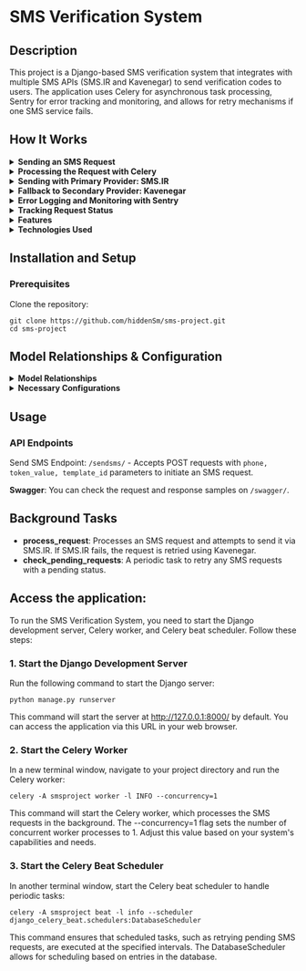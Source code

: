 # SMS Verification System

## Description
This project is a Django-based SMS verification system that integrates with multiple SMS APIs (SMS.IR and Kavenegar) to send verification codes to users. The application uses Celery for asynchronous task processing, Sentry for error tracking and monitoring, and allows for retry mechanisms if one SMS service fails.


## How It Works

<details>
<summary><strong>Sending an SMS Request</strong></summary>

When a user or client makes a request to the `/sendsms/` endpoint:
- **Endpoint:** `/sendsms/`
- **Method:** `POST`
- The request body includes the phone number, token values, and template ID required to send the SMS.
- Before sending, the request goes through validation using serializers, ensuring required fields are present.

</details>

<details>
<summary><strong>Processing the Request with Celery</strong></summary>

Once the request is validated:
- The `SendSmsView` view enqueues a task to Celery, which handles the SMS request in the background.
- **Benefits of using Celery:** This allows the main API to respond quickly while offloading the SMS sending process to Celery, which processes it asynchronously.

</details>

<details>
<summary><strong>Sending with Primary Provider: SMS.IR</strong></summary>

The `process_request` task first tries to send the SMS using **SMS.IR**:
- If SMS.IR successfully sends the SMS, the status is recorded as `DONE`.
- If SMS.IR fails (e.g., due to network issues or provider limitations), Celery will log the failure and proceed to the next step.

</details>

<details>
<summary><strong>Fallback to Secondary Provider: Kavenegar</strong></summary>

If the SMS.IR request fails:
- The task automatically attempts to send the SMS via **Kavenegar**.
- If Kavenegar also fails, the system logs the request as `FAILED`.
- If Kavenegar succeeds, the status is recorded as `DONE`.

</details>

<details>
<summary><strong>Error Logging and Monitoring with Sentry</strong></summary>

The project uses **Sentry** to monitor all errors and warnings during SMS processing:
- Sentry captures issues such as failed requests and sends alerts, allowing administrators to investigate or troubleshoot problems.
- All major issues in the SMS sending process are captured, helping maintain system reliability and track performance.

</details>

<details>
<summary><strong>Tracking Request Status</strong></summary>

Each SMS request is tracked in the database with the following information:
- **Status** (`flag`): Indicates if the request is `PENDING`, `DONE`, or `FAILED`.
- **Retries** (`tries`): Counts the number of times the system attempted to send the SMS.
- **System Used** (`system`): Specifies which provider was used (SMS.IR or Kavenegar).

</details>

<details>
<summary><strong>Features</strong></summary>

- **Multi-API SMS Sending**: Supports SMS.IR and Kavenegar for sending SMS verification codes.
- **Retry Mechanism**: Automatically retries sending via the alternate service if the primary SMS service fails.
- **Asynchronous Processing**: Uses Celery to process SMS requests asynchronously.
- **Sentry Integration**: Captures and logs error messages to Sentry for monitoring.
- **Transactional Database**: Manages requests in a transactional manner to ensure data consistency.

</details>

<details>
<summary><strong>Technologies Used</strong></summary>

- Django
- Celery
- Redis (for Celery backend)
- Sentry SDK (for error logging)
- 

</details>

## Installation and Setup <br />

### Prerequisites <br />
Clone the repository: <br />

```
git clone https://github.com/hiddenSm/sms-project.git
cd sms-project
```

## Model Relationships & Configuration

<details>
<summary><strong>Model Relationships</strong></summary>

- **Engine**: Represents an SMS provider, storing API details such as `name`, `api_url`, and `provider_token`.
- **Templates**: A template model with a unique `template_id` used across different engines.
- **TemplatesEngine**: Connects **Engine** and **Templates** models by mapping each engine's internal `template_code` to a standard `template_id`, with `token_keys` specifying the required tokens for each template.
- **VerifyRequests**: Logs requests, including sender details, the selected engine (`system`), status (`flag`), number of attempts (`tries`), and token values.

</details>

<details>
<summary><strong>Necessary Configurations</strong></summary>

Before running the project, set up the following configurations in the Django admin:

1. **Engine**:
   - Add each SMS provider (e.g., SMS.IR, Kavenegar) with the necessary API details.

2. **Templates**:
   - Define template entries with unique `template_id` values that are shared across all engines.

3. **TemplatesEngine**:
   - Map each template to the corresponding engine using `template_code` and specify required `token_keys`.

Once configured, `VerifyRequests` will log and track requests as the system operates.

</details> 


## Usage

### API Endpoints
Send SMS Endpoint: `/sendsms/` - Accepts POST requests with `phone, token_value, template_id` parameters to initiate an SMS request. <br >

**Swagger**:
You can check the request and response samples on `/swagger/`.


## Background Tasks
   - **process_request**: Processes an SMS request and attempts to send it via SMS.IR. If SMS.IR fails, the request is retried using Kavenegar. <br >
   - **check_pending_requests**: A periodic task to retry any SMS requests with a pending status.


## Access the application:
To run the SMS Verification System, you need to start the Django development server, Celery worker, and Celery beat scheduler. Follow these steps:
<br />

### 1. Start the Django Development Server
Run the following command to start the Django server:

```
python manage.py runserver
```
This command will start the server at http://127.0.0.1:8000/ by default. You can access the application via this URL in your web browser.

### 2. Start the Celery Worker
In a new terminal window, navigate to your project directory and run the Celery worker:

```
celery -A smsproject worker -l INFO --concurrency=1
```
This command will start the Celery worker, which processes the SMS requests in the background. The --concurrency=1 flag sets the number of concurrent worker processes to 1. Adjust this value based on your system's capabilities and needs.

### 3. Start the Celery Beat Scheduler
In another terminal window, start the Celery beat scheduler to handle periodic tasks:

```
celery -A smsproject beat -l info --scheduler django_celery_beat.schedulers:DatabaseScheduler
```
This command ensures that scheduled tasks, such as retrying pending SMS requests, are executed at the specified intervals. The DatabaseScheduler allows for scheduling based on entries in the database.





<!-- ############################################# -->

<!--- 
**Sample Request**:
```
POST /sendsms/
Content-Type: application/json
Authorization: Bearer <your-auth-token>

{
    "phone": "+1234567890",
    "token_value": {"token": "123456"},
    "template_id": 1
}
```
--->

<!---
## How It Works
This project is designed to reliably send SMS messages using two providers, SMS.IR and Kavenegar, with automatic fallback and error handling. Here’s a breakdown of how it all works:

### 1. Sending an SMS Request 
When a user or client makes a request to the `/sendsms/` endpoint:
   - **Endpoint:** `/sendsms/`
   - **Method:** `POST`
   - The request body includes the phone number, token values, and template ID required to send the SMS.
   - Before sending, the request goes through validation using serializers, ensuring required fields are present.

### 2. Processing the Request with Celery
Once the request is validated:
   - The `SendSmsView` view enqueues a task to Celery, which handles the SMS request in the background.
   - **Benefits of using Celery:** This allows the main API to respond quickly while offloading the SMS sending process to Celery, which processes it asynchronously.

### 3. Sending with Primary Provider: SMS.IR
The `process_request` task first tries to send the SMS using **SMS.IR**:
   - If SMS.IR successfully sends the SMS, the status is recorded as `DONE`.
   - If SMS.IR fails (e.g., due to network issues or provider limitations), Celery will log the failure and proceed to the next step.

### 4. Fallback to Secondary Provider: Kavenegar
If the SMS.IR request fails:
   - The task automatically attempts to send the SMS via **Kavenegar**.
   - If Kavenegar also fails, the system logs the request as `FAILED`.
   - If Kavenegar succeeds, the status is recorded as `DONE`.

### 5. Error Logging and Monitoring with Sentry
The project uses **Sentry** to monitor all errors and warnings during SMS processing:
   - Sentry captures issues such as failed requests and sends alerts, allowing administrators to investigate or troubleshoot problems.
   - All major issues in the SMS sending process are captured, helping maintain system reliability and track performance.

### 6. Tracking Request Status
Each SMS request is tracked in the database with the following information:
   - **Status** (`flag`): Indicates if the request is `PENDING`, `DONE`, or `FAILED`.
   - **Retries** (`tries`): Counts the number of times the system attempted to send the SMS.
   - **System Used** (`system`): Specifies which provider was used (SMS.IR or Kavenegar).
--->
